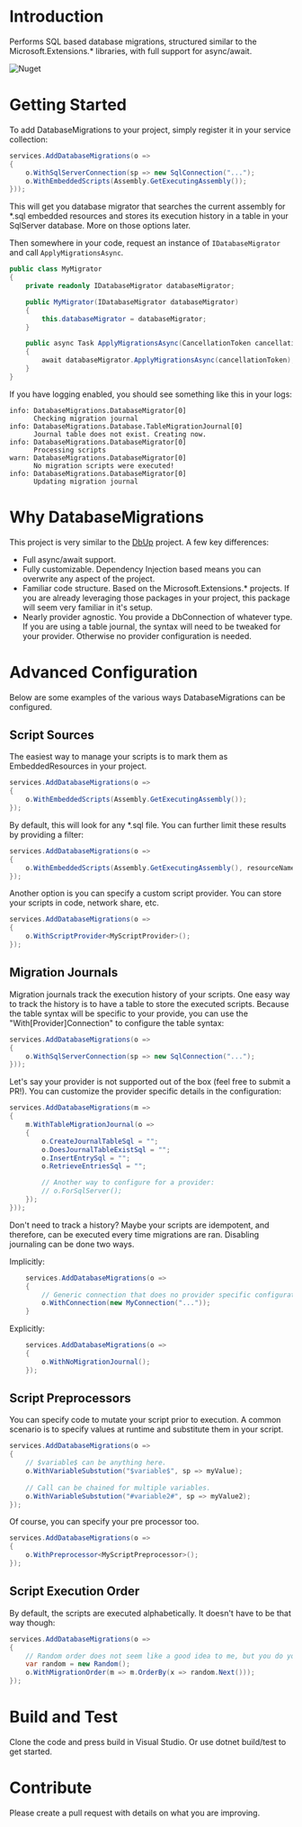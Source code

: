 # Introduction 
Performs SQL based database migrations, structured similar to the Microsoft.Extensions.* libraries, with full support for async/await.

![Nuget](https://img.shields.io/nuget/dt/DatabaseMigrations)

# Getting Started
To add DatabaseMigrations to your project, simply register it in your service collection:

``` csharp
services.AddDatabaseMigrations(o =>
{ 
    o.WithSqlServerConnection(sp => new SqlConnection("...");
    o.WithEmbeddedScripts(Assembly.GetExecutingAssembly());
}));
```

This will get you database migrator that searches the current assembly for *.sql embedded resources and stores its execution history in a table in your SqlServer database. More on those options later.

Then somewhere in your code, request an instance of ```IDatabaseMigrator``` and call ```ApplyMigrationsAsync```.

``` csharp
public class MyMigrator
{
    private readonly IDatabaseMigrator databaseMigrator;

    public MyMigrator(IDatabaseMigrator databaseMigrator)
    {
        this.databaseMigrator = databaseMigrator;
    }

    public async Task ApplyMigrationsAsync(CancellationToken cancellationToken)
    {
        await databaseMigrator.ApplyMigrationsAsync(cancellationToken);
    }
}
```

If you have logging enabled, you should see something like this in your logs:

```
info: DatabaseMigrations.DatabaseMigrator[0]
      Checking migration journal
info: DatabaseMigrations.Database.TableMigrationJournal[0]
      Journal table does not exist. Creating now.
info: DatabaseMigrations.DatabaseMigrator[0]
      Processing scripts
warn: DatabaseMigrations.DatabaseMigrator[0]
      No migration scripts were executed!
info: DatabaseMigrations.DatabaseMigrator[0]
      Updating migration journal
```

# Why DatabaseMigrations
This project is very similar to the [DbUp](https://github.com/DbUp/DbUp) project. A few key differences:
* Full async/await support.
* Fully customizable. Dependency Injection based means you can overwrite any aspect of the project.
* Familiar code structure. Based on the Microsoft.Extensions.* projects. If you are already leveraging those packages in your project, this package will seem very familiar in it's setup.
* Nearly provider agnostic. You provide a DbConnection of whatever type. If you are using a table journal, the syntax will need to be tweaked for your provider. Otherwise no provider configuration is needed.

# Advanced Configuration
Below are some examples of the various ways DatabaseMigrations can be configured.

## Script Sources
The easiest way to manage your scripts is to mark them as EmbeddedResources in your project.

```csharp
services.AddDatabaseMigrations(o =>
{
    o.WithEmbeddedScripts(Assembly.GetExecutingAssembly());
});
```

By default, this will look for any *.sql file. You can further limit these results by providing a filter:
```csharp
services.AddDatabaseMigrations(o =>
{
    o.WithEmbeddedScripts(Assembly.GetExecutingAssembly(), resourceName => resourceName.Contains("Migration"));
});
```

Another option is you can specify a custom script provider. You can store your scripts in code, network share, etc.
```csharp
services.AddDatabaseMigrations(o =>
{
    o.WithScriptProvider<MyScriptProvider>();
});
```

## Migration Journals
Migration journals track the execution history of your scripts. One easy way to track the history is to have a table to store the executed scripts. Because the table syntax will be specific to your provide, you can use the "With[Provider]Connection" to configure the table syntax:
``` csharp
services.AddDatabaseMigrations(o =>
{ 
    o.WithSqlServerConnection(sp => new SqlConnection("...");
}));
```

Let's say your provider is not supported out of the box (feel free to submit a PR!). You can customize the provider specific details in the configuration:
``` csharp
services.AddDatabaseMigrations(m =>
{ 
    m.WithTableMigrationJournal(o =>
    {
        o.CreateJournalTableSql = "";
        o.DoesJournalTableExistSql = "";
        o.InsertEntrySql = "";
        o.RetrieveEntriesSql = "";

        // Another way to configure for a provider:
        // o.ForSqlServer();
    });
}));
```

Don't need to track a history? Maybe your scripts are idempotent, and therefore, can be executed every time migrations are ran. Disabling journaling can be done two ways.

Implicitly:
``` csharp
    services.AddDatabaseMigrations(o =>
    {
        // Generic connection that does no provider specific configuration. Disables journaling.
        o.WithConnection(new MyConnection("..."));
    }
```

Explicitly:
``` csharp
    services.AddDatabaseMigrations(o =>
    {
        o.WithNoMigrationJournal();
    });
```

## Script Preprocessors
You can specify code to mutate your script prior to execution. A common scenario is to specify values at runtime and substitute them in your script.

```csharp
services.AddDatabaseMigrations(o =>
{
    // $variable$ can be anything here. 
    o.WithVariableSubstution("$variable$", sp => myValue);
    
    // Call can be chained for multiple variables.
    o.WithVariableSubstution("#variable2#", sp => myValue2);
});
```

Of course, you can specify your pre processor too.

```csharp
services.AddDatabaseMigrations(o =>
{
    o.WithPreprocessor<MyScriptPreprocessor>();
});
```

## Script Execution Order
By default, the scripts are executed alphabetically. It doesn't have to be that way though:
```csharp
services.AddDatabaseMigrations(o =>
{
    // Random order does not seem like a good idea to me, but you do you.
    var random = new Random();
    o.WithMigrationOrder(m => m.OrderBy(x => random.Next()));
});
```

# Build and Test
Clone the code and press build in Visual Studio. Or use dotnet build/test to get started.

# Contribute
Please create a pull request with details on what you are improving.
